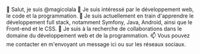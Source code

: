 👋 Salut, je suis @magicolala
👀 Je suis intéressé par le développement web, le code et la programmation.
🌱 Je suis actuellement en train d'apprendre le développement full stack, notamment Symfony, Java, Android, ainsi que le Front-end et le CSS.
💞️ Je suis à la recherche de collaborations dans le domaine du développement web et de la programmation.
📫 Vous pouvez me contacter en m'envoyant un message ici ou sur les réseaux sociaux.
